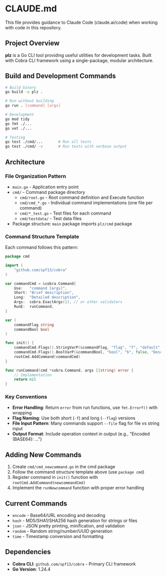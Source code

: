 # CLAUDE.md

This file provides guidance to Claude Code (claude.ai/code) when working with code in this repository.

## Project Overview

**plz** is a Go CLI tool providing useful utilities for development tasks. Built with Cobra CLI framework using a single-package, modular architecture.

## Build and Development Commands

```bash
# Build binary
go build -o plz .

# Run without building
go run . [command] [args]

# Development
go mod tidy
go fmt ./...
go vet ./...

# Testing
go test ./cmd/...       # Run all tests
go test ./cmd/ -v       # Run tests with verbose output
```

## Architecture

### File Organization Pattern
- `main.go` - Application entry point
- `cmd/` - Command package directory
  - `cmd/root.go` - Root command definition and Execute function
  - `cmd/cmd_*.go` - Individual command implementations (one file per command)
  - `cmd/*_test.go` - Test files for each command
  - `cmd/testdata/` - Test data files
- Package structure: `main` package imports `plz/cmd` package

### Command Structure Template
Each command follows this pattern:

```go
package cmd

import (
    "github.com/spf13/cobra"
)

var commandCmd = &cobra.Command{
    Use:   "command [args]",
    Short: "Brief description",
    Long:  "Detailed description",
    Args:  cobra.ExactArgs(1), // or other validators
    RunE:  runCommand,
}

var (
    commandFlag string
    commandBool bool
)

func init() {
    commandCmd.Flags().StringVarP(&commandFlag, "flag", "f", "default", "Description")
    commandCmd.Flags().BoolVarP(&commandBool, "bool", "b", false, "Description")
    rootCmd.AddCommand(commandCmd)
}

func runCommand(cmd *cobra.Command, args []string) error {
    // Implementation
    return nil
}
```

### Key Conventions
- **Error Handling**: Return `error` from run functions, use `fmt.Errorf()` with wrapping
- **Flag Naming**: Use both short (`-f`) and long (`--flag`) versions
- **File Input Pattern**: Many commands support `--file` flag for file vs string input
- **Output Format**: Include operation context in output (e.g., "Encoded (BASE64): ...")

## Adding New Commands

1. Create `cmd/cmd_newcommand.go` in the cmd package
2. Follow the command structure template above (use `package cmd`)
3. Register command in `init()` function with `rootCmd.AddCommand(newcommandCmd)`
4. Implement the `runNewcommand` function with proper error handling

## Current Commands

- `encode` - Base64/URL encoding and decoding
- `hash` - MD5/SHA1/SHA256 hash generation for strings or files  
- `json` - JSON pretty printing, minification, and validation
- `random` - Random string/number/UUID generation
- `time` - Timestamp conversion and formatting

## Dependencies

- **Cobra CLI**: `github.com/spf13/cobra` - Primary CLI framework
- **Go Version**: 1.24.4